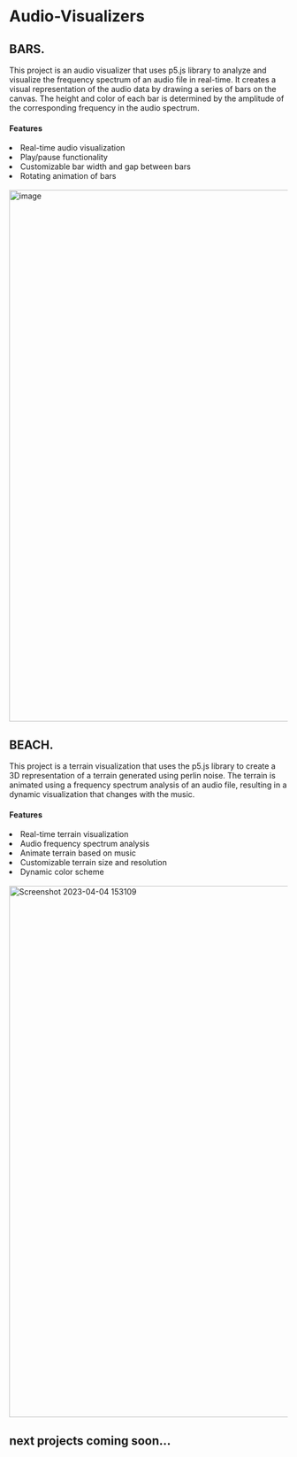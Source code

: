 # Audio-Visualizers
## BARS.
This project is an audio visualizer that uses p5.js library to analyze and visualize the frequency spectrum of an audio file in real-time. 
It creates a visual representation of the audio data by drawing a series of bars on the canvas. The height and color of each bar is determined by 
the amplitude of the corresponding frequency in the audio spectrum.

#### Features
<li>Real-time audio visualization</li>
<li>Play/pause functionality</li>
<li>Customizable bar width and gap between bars</li>
<li>Rotating animation of bars</li>
<br>
<img width="960" alt="image" src="https://user-images.githubusercontent.com/74207315/229544450-7e0e0a27-9635-4643-a55a-94ab0b323fab.png">

## BEACH.
This project is a terrain visualization that uses the p5.js library to create a 3D representation of a terrain generated using perlin noise. The terrain is animated using a frequency spectrum analysis of an audio file, resulting in a dynamic visualization that changes with the music.

#### Features 
<li>Real-time terrain visualization</li>
<li>Audio frequency spectrum analysis</li>
<li>Animate terrain based on music</li>
<li>Customizable terrain size and resolution</li>
<li>Dynamic color scheme</li>
<br>
<img width="960" alt="Screenshot 2023-04-04 153109" src="https://user-images.githubusercontent.com/74207315/229780474-af86c0dd-380f-476a-ba5b-d3773d17cf55.png">

## next projects coming soon...
